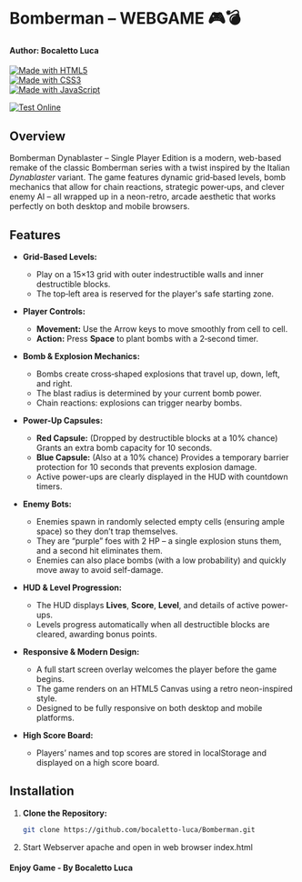 # Bomberman – WEBGAME 🎮💣
#### Author: Bocaletto Luca

[![Made with HTML5](https://img.shields.io/badge/Made%20with-HTML5-E34F26?logo=html5)](https://www.w3.org/html/)  
[![Made with CSS3](https://img.shields.io/badge/Made%20with-CSS3-1572B6?logo=css3)](https://www.w3.org/Style/CSS/)  
[![Made with JavaScript](https://img.shields.io/badge/Made%20with-JavaScript-F7DF1E?logo=javascript)](https://developer.mozilla.org/docs/Web/JavaScript)  

[![Test Online](https://img.shields.io/badge/Test%20Online-Click%20Here-brightgreen?style=for-the-badge)](https://bocaletto-luca.github.io/Bomberman/)

## Overview

Bomberman Dynablaster – Single Player Edition is a modern, web-based remake of the classic Bomberman series with a twist inspired by the Italian *Dynablaster* variant. The game features dynamic grid‑based levels, bomb mechanics that allow for chain reactions, strategic power‑ups, and clever enemy AI – all wrapped up in a neon-retro, arcade aesthetic that works perfectly on both desktop and mobile browsers.

## Features

- **Grid-Based Levels:**  
  - Play on a 15×13 grid with outer indestructible walls and inner destructible blocks.
  - The top‑left area is reserved for the player's safe starting zone.
  
- **Player Controls:**  
  - **Movement:** Use the Arrow keys to move smoothly from cell to cell.
  - **Action:** Press **Space** to plant bombs with a 2‑second timer.
  
- **Bomb & Explosion Mechanics:**  
  - Bombs create cross‑shaped explosions that travel up, down, left, and right.
  - The blast radius is determined by your current bomb power.
  - Chain reactions: explosions can trigger nearby bombs.
  
- **Power-Up Capsules:**  
  - **Red Capsule:** (Dropped by destructible blocks at a 10% chance) Grants an extra bomb capacity for 10 seconds.
  - **Blue Capsule:** (Also at a 10% chance) Provides a temporary barrier protection for 10 seconds that prevents explosion damage.
  - Active power-ups are clearly displayed in the HUD with countdown timers.
  
- **Enemy Bots:**  
  - Enemies spawn in randomly selected empty cells (ensuring ample space) so they don’t trap themselves.
  - They are “purple” foes with 2 HP – a single explosion stuns them, and a second hit eliminates them.
  - Enemies can also place bombs (with a low probability) and quickly move away to avoid self-damage.
  
- **HUD & Level Progression:**  
  - The HUD displays **Lives**, **Score**, **Level**, and details of active power-ups.
  - Levels progress automatically when all destructible blocks are cleared, awarding bonus points.
  
- **Responsive & Modern Design:**  
  - A full start screen overlay welcomes the player before the game begins.
  - The game renders on an HTML5 Canvas using a retro neon-inspired style.
  - Designed to be fully responsive on both desktop and mobile platforms.
  
- **High Score Board:**  
  - Players’ names and top scores are stored in localStorage and displayed on a high score board.

## Installation

1. **Clone the Repository:**  
   ```bash
   git clone https://github.com/bocaletto-luca/Bomberman.git
2. Start Webserver apache and open in web browser index.html

#### Enjoy Game - By Bocaletto Luca
